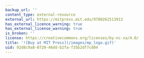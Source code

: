 ```yaml
---
backup_url: ''
content_type: external-resource
external_url: https://mitpress.mit.edu/9780262513913
has_external_licence_warning: true
has_external_license_warning: true
is_broken: ''
license: https://creativecommons.org/licenses/by-nc-sa/4.0/
title: '![Buy at MIT Press](/images/mp_logo.gif)'
uid: 92d8c9a8-0720-46dd-b2fa-f35b2df7cd04
---
```

